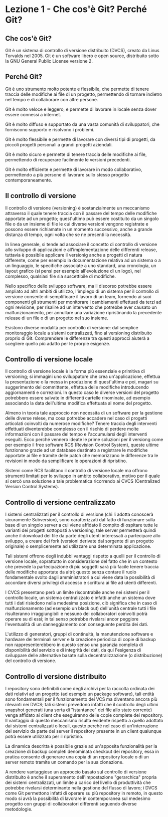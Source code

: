 # Lezione 1 - Che cos'è Git? Perché Git?

## Che cos'è Git?

Git è un sistema di controllo di versione distribuito (DVCS), creato da Linus Torvalds nel 2005. Git è un software libero e open source, distribuito sotto la GNU General Public License versione 2.

## Perché Git?

Git è uno strumento molto potente e flessibile, che permette di tenere traccia delle modifiche ai file di un progetto, permettendo di tornare indietro nel tempo e di collaborare con altre persone.

Git è molto veloce e leggero, e permette di lavorare in locale senza dover essere connessi a internet.

Git è molto diffuso e supportato da una vasta comunità di sviluppatori, che forniscono supporto e risolvono i problemi.

Git è molto flessibile e permette di lavorare con diversi tipi di progetti, da piccoli progetti personali a grandi progetti aziendali.

Git è molto sicuro e permette di tenere traccia delle modifiche ai file, permettendo di recuperare facilmente le versioni precedenti.

Git è molto efficiente e permette di lavorare in modo collaborativo, permettendo a più persone di lavorare sullo stesso progetto contemporaneamente.

## Il controllo di versione

Il controllo di versione (versioning) è sostanzialmente un meccanismo attraverso il quale tenere traccia con il passare del tempo delle modifiche apportate ad un progetto; quest'ultimo può essere costituito da un singolo file o da un insieme di file le cui diverse versioni vengono registrate e possono essere richiamate in un momento successivo, anche a grande distanza di tempo, ogni volta che se ne presenti la necessità.

In linea generale, si tende ad associare il concetto di controllo di versione allo sviluppo di applicazioni e all'implementazione delle differenti release, tuttavia è possibile applicare il versionig anche a progetti di natura differente, come per esempio la documentazione relativa ad un sistema o a un linguaggio, le specifiche associate a uno standard, una cronologia, un layout grafico (si pensi per esempio all'evoluzione di un logo), nel complesso, qualsiasi file sia suscettibile di modifiche.

Nello specifico dello sviluppo software, ma il discorso potrebbe essere ampliato ad altri ambiti di utilizzo, l'impiego di un sistema per il controllo di versione consente di semplificare il lavoro di un team, fornendo ai suoi componenti gli strumenti per monitorare i cambiamenti effettuati da terzi ad ogni revisione, per risalire ad un intervento che potrebbe aver causato un malfunzionamento, per annullare una variazione ripristinando la precedente release di un file o di un progetto nel suo insieme.

Esistono diverse modalità per controllo di versione: dal semplice monitoraggio locale a sistemi centralizzati, fino al versioning distribuito proprio di Git. Comprendere le differenze tra questi approcci aiuterà a scegliere quello più adatto per le prorpie esigenze.

## Controllo di versione locale

Il controllo di versione locale è la forma più essenziale e primitiva di versioning; si immagini uno sviluppatore che crea un'applicazione, effettua la presentazione o la messa in produzione di quest'ultima e poi, magari su suggerimento del committente, effettua delle modifiche introducendo aggiornamenti e correzioni. In questo caso le diverse versioni del progetto potrebbero essere salvate in differenti cartelle rinominate, ad esempio associando la data dell'ultima modifica effettuata al nome del progetto.

Almeno in teoria tale approccio non necessita di un software per la gestione delle diverse relese, ma cosa potrebbe accadere nel caso di progetti articolati coinvolti da numerose modifiche? Tenere traccia degli interventi effettuati diventerebbe complesso con il rischio di perdere molte informazioni con il passare del tempo e l'accumularsi degli interventi eseguiti. Ecco perché vennero ideate le prime soluzioni per il versiong come per esempio il free software RCS (Revision Control System), queste ultime funzionano grazie ad un database destinato a registrare le modifiche apportate ai file e tramite delle patch che memorizzano le differenze tra le revisioni in modo da semplificare le operazioni di ripristino.

Sistemi come RCS facilitano il controllo di versione locale ma offrono strumenti limitati per lo sviluppo in ambito collaborativo, motivo per il quale si cercò una soluzione a tale problematica ricorrendo ai CVCS (Centralized Version Control Systems).

## Controllo di versione centralizzato

I sistemi centralizzati per il controllo di versione (chi li adotta conoscerà sicuramente Subversion), sono caratterizzati dal fatto di funzionare sulla base di un singolo server a cui viene affidato il compito di ospitare tutte le varianti dei progetti sottoposti a versioning, tale server permetterà quindi anche il download dei file da parte degli utenti interessati a partecipare allo sviluppo, a creare dei fork (versioni derivate dal sorgente di un progetto originale) o semplicemente ad utilizzare una determinata applicazione.

Tali sistemi offrono degli indubbi vantaggi rispetto a quelli per il controllo di versione locale, soprattutto in considerazione del fatto che in un contesto che prevede la partecipazione di più soggetti sarà più facile tenere traccia delle modifiche apportate da altri; questo senza contare il ruolo fondamentale svolto dagli amministratori a cui viene data la possibilità di accordare diversi privilegi di accesso e scrittura ai file ad utenti differenti.

I CVCS presentano però un limite riscontrabile anche nei sistemi per il controllo locale, un sistema centralizzato è infatti anche un sistema dove tutti i dati risiedono nella medesima posizione, ciò significa che in caso di malfunzionamento (ad esempio un black out) dell'unità centrale tutti i file risulteranno irraggiungibili e nessuno dei collaboratori coinvolti potrà operare su di essi; in tal senso potrebbe rivelarsi ancor peggiore l'eventualità di un danneggiamento con conseguente perdita dei dati.

L'utilizzo di generatori, gruppi di continuità, la manutenzione software e hardware dei terminali server e la creazione periodica di copie di backup non rappresenterebbero in questo senso una garanzia completa di disponibilità del servizio e di integrità dei dati, da qui l'esigenza di sviluppare delle alternative basate sulla decentralizzazione (o distribuzione) del controllo di versione.

## Controllo di versione distribuito

I repository sono definibili come degli archivi per la raccolta ordinata dei dati relativi ad un progetto (ad esempio un package software), tali entità sono fondamentali per il funzionamento dei VCS ma diventano ancora più rilevanti nei DVCS; tali sistemi prevedono infatti che il controllo degli ultimi snapshot generati (una sorta di "istantanee" dei file allo stato corrente) venga affidato ai client che eseguiranno delle copie complete dei repository. Il vantaggio di questo meccanismo risulta evidente rispetto a quello adottato dai sistemi centralizzati o locali, questo perché nel caso di un'interruzione del servizio da parte dei server il repository presente in un client qualunque potrà essere utilizzato per il ripristino.

La dinamica descritta è possibile grazie ad un'apposita funzionalità per la creazione di backup completi denominata checkout dei repository, essa in pratica consente di generare una copia di un repository locale o di un server remoto tramite un comando per la sua clonazione.

A rendere vantaggioso un approccio basato sul controllo di versione distribuito è anche il superamento dell'impostazione "gerarchica" propria dei sistemi centralizzati, un limite a carico del livello di produttività che potrebbe rivelarsi determinante nella gestione del flusso di lavoro; i DVCS come Git permettono infatti di operare su più repository in remoto, in questo modo si avrà la possibilità di lavorare in contemporanea sul medesimo progetto con gruppi di collaboratori differenti seguendo diverse metodologie.

